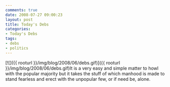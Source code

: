 ```yaml
---
comments: true
date: 2008-07-27 09:00:23
layout: post
title: Today's Debs
categories:
- Today's Debs
tags:
- debs
- politics
---
```


[![]({{ rooturl }}/img/blog/2008/06/debs.gif)]({{ rooturl }}/img/blog/2008/06/debs.gif)It is a very easy and simple matter to howl with the popular majority but it takes the stuff of which manhood is made to stand fearless and erect with the unpopular few, or if need be, alone.
